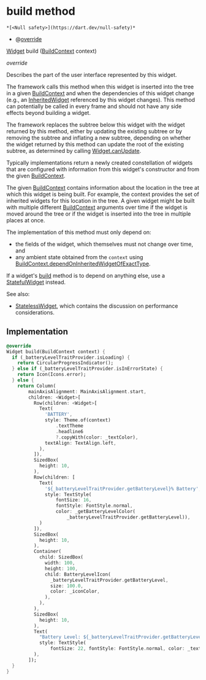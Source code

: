


# build method




    *[<Null safety>](https://dart.dev/null-safety)*



- @[override](https://api.flutter.dev/flutter/dart-core/override-constant.html)

[Widget](https://api.flutter.dev/flutter/widgets/Widget-class.html) build
([BuildContext](https://api.flutter.dev/flutter/widgets/BuildContext-class.html) context)

_override_



<p>Describes the part of the user interface represented by this widget.</p>
<p>The framework calls this method when this widget is inserted into the tree
in a given <a href="https://api.flutter.dev/flutter/widgets/BuildContext-class.html">BuildContext</a> and when the dependencies of this widget change
(e.g., an <a href="https://api.flutter.dev/flutter/widgets/InheritedWidget-class.html">InheritedWidget</a> referenced by this widget changes). This
method can potentially be called in every frame and should not have any side
effects beyond building a widget.</p>
<p>The framework replaces the subtree below this widget with the widget
returned by this method, either by updating the existing subtree or by
removing the subtree and inflating a new subtree, depending on whether the
widget returned by this method can update the root of the existing
subtree, as determined by calling <a href="https://api.flutter.dev/flutter/widgets/Widget/canUpdate.html">Widget.canUpdate</a>.</p>
<p>Typically implementations return a newly created constellation of widgets
that are configured with information from this widget's constructor and
from the given <a href="https://api.flutter.dev/flutter/widgets/BuildContext-class.html">BuildContext</a>.</p>
<p>The given <a href="https://api.flutter.dev/flutter/widgets/BuildContext-class.html">BuildContext</a> contains information about the location in the
tree at which this widget is being built. For example, the context
provides the set of inherited widgets for this location in the tree. A
given widget might be built with multiple different <a href="https://api.flutter.dev/flutter/widgets/BuildContext-class.html">BuildContext</a>
arguments over time if the widget is moved around the tree or if the
widget is inserted into the tree in multiple places at once.</p>
<p>The implementation of this method must only depend on:</p>
<ul>
<li>the fields of the widget, which themselves must not change over time,
and</li>
<li>any ambient state obtained from the <code>context</code> using
<a href="https://api.flutter.dev/flutter/widgets/BuildContext/dependOnInheritedWidgetOfExactType.html">BuildContext.dependOnInheritedWidgetOfExactType</a>.</li>
</ul>
<p>If a widget's <a href="../../traits_battery_widget/BatteryWidget/build.md">build</a> method is to depend on anything else, use a
<a href="https://api.flutter.dev/flutter/widgets/StatefulWidget-class.html">StatefulWidget</a> instead.</p>
<p>See also:</p>
<ul>
<li><a href="https://api.flutter.dev/flutter/widgets/StatelessWidget-class.html">StatelessWidget</a>, which contains the discussion on performance considerations.</li>
</ul>



## Implementation

```dart
@override
Widget build(BuildContext context) {
  if (_batteryLevelTraitProvider.isLoading) {
    return CircularProgressIndicator();
  } else if (_batteryLevelTraitProvider.isInErrorState) {
    return Icon(Icons.error);
  } else {
    return Column(
        mainAxisAlignment: MainAxisAlignment.start,
        children: <Widget>[
          Row(children: <Widget>[
            Text(
              'BATTERY',
              style: Theme.of(context)
                  .textTheme
                  .headline6
                  ?.copyWith(color: _textColor),
              textAlign: TextAlign.left,
            ),
          ]),
          SizedBox(
            height: 10,
          ),
          Row(children: [
            Text(
              '${_batteryLevelTraitProvider.getBatteryLevel}% Battery',
              style: TextStyle(
                  fontSize: 16,
                  fontStyle: FontStyle.normal,
                  color: _getBatteryLevelColor(
                      _batteryLevelTraitProvider.getBatteryLevel)),
            )
          ]),
          SizedBox(
            height: 10,
          ),
          Container(
            child: SizedBox(
              width: 100,
              height: 100,
              child: BatteryLevelIcon(
                _batteryLevelTraitProvider.getBatteryLevel,
                size: 100.0,
                color: _iconColor,
              ),
            ),
          ),
          SizedBox(
            height: 10,
          ),
          Text(
            "Battery Level: ${_batteryLevelTraitProvider.getBatteryLevel}%",
            style: TextStyle(
                fontSize: 22, fontStyle: FontStyle.normal, color: _textColor),
          ),
        ]);
  }
}
```







